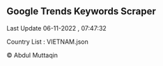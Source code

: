 

## Google Trends Keywords Scraper 
 
Last Update 06-11-2022 , 07:47:32

Country List :
VIETNAM.json



© Abdul Muttaqin 
